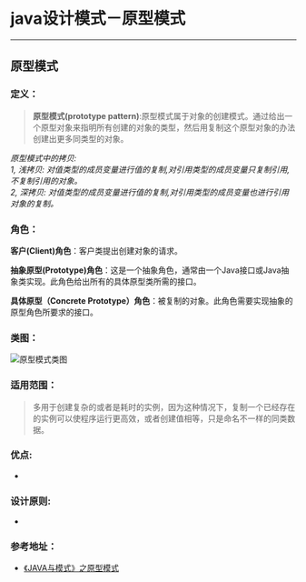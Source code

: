 # java设计模式－原型模式

---

## 原型模式

### 定义：

> **原型模式(prototype pattern)**:原型模式属于对象的创建模式。通过给出一个原型对象来指明所有创建的对象的类型，然后用复制这个原型对象的办法创建出更多同类型的对象。

> 
*原型模式中的拷贝:*    
*1, 浅拷贝: 对值类型的成员变量进行值的复制,对引用类型的成员变量只复制引用,不复制引用的对象。*    
*2, 深拷贝: 对值类型的成员变量进行值的复制,对引用类型的成员变量也进行引用对象的复制。*


### 角色：

> 
**客户(Client)角色**：客户类提出创建对象的请求。    

>   
**抽象原型(Prototype)角色**：这是一个抽象角色，通常由一个Java接口或Java抽象类实现。此角色给出所有的具体原型类所需的接口。       

>
**具体原型（Concrete Prototype）角色**：被复制的对象。此角色需要实现抽象的原型角色所要求的接口。

### 类图：    

> 
![原型模式类图](http://images.cnblogs.com/cnblogs_com/itteacher/prototype.gif)

### 适用范围：

> 多用于创建复杂的或者是耗时的实例，因为这种情况下，复制一个已经存在的实例可以使程序运行更高效，或者创建值相等，只是命名不一样的同类数据。


### 优点:

- 
  
### 设计原则:

- 
  

### 参考地址：

- [《JAVA与模式》之原型模式](http://www.cnblogs.com/java-my-life/archive/2012/04/11/2439387.html)